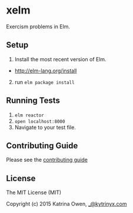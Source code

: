 # xelm

Exercism problems in Elm.

## Setup

1. Install the most recent version of Elm.
  - http://elm-lang.org/install
2. run `elm package install`

## Running Tests
1. `elm reactor`
2. `open localhost:8000`
3.  Navigate to your test file.

## Contributing Guide

Please see the [contributing guide](https://github.com/exercism/x-api/blob/master/CONTRIBUTING.md)

## License

The MIT License (MIT)

Copyright (c) 2015 Katrina Owen, _@kytrinyx.com
